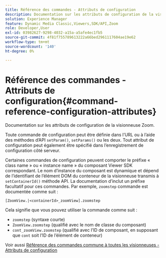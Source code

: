 ```yaml
---
title: Référence des commandes - Attributs de configuration
description: Documentation sur les attributs de configuration de la visionneuse Zoom.
solution: Experience Manager
feature: Dynamic Media Classic,Viewers,SDK/API,Zoom
role: Developer,User
exl-id: 03982627-9298-4032-a15a-a5afe4ec1fb5
source-git-commit: 4f81f755789613222a66bed2961117604ae19e62
workflow-type: tm+mt
source-wordcount: '140'
ht-degree: 0%

---
```


# Référence des commandes - Attributs de configuration{#command-reference-configuration-attributes}

Documentation sur les attributs de configuration de la visionneuse Zoom.

Toute commande de configuration peut être définie dans l’URL ou à l’aide des méthodes d’API `setParam()`, `setParams()` ou les deux. Tout attribut de configuration peut également être spécifié dans l’enregistrement de configuration côté serveur.

Certaines commandes de configuration peuvent comporter le préfixe « class name » ou « instance name » du composant Viewer SDK correspondant. Le nom d’instance du composant est dynamique et dépend de l’identifiant de l’élément DOM du conteneur de la visionneuse transmis à `setContainerId()` méthode API. La documentation d’inclut un préfixe facultatif pour ces commandes. Par exemple, `zoomstep` commande est documentée comme suit :

`[ZoomView.|<containerId>_zoomView].zoomstep`

Cela signifie que vous pouvez utiliser la commande comme suit :

* `zoomstep` (syntaxe courte)
* `ZoomView.zoomstep` (qualifié avec le nom de classe du composant)
* `cont_zoomView.zoomstep` (qualifié avec l’ID de composant, en supposant que `cont` soit l’ID de l’élément de conteneur)

Voir aussi [Référence des commandes commune à toutes les visionneuses - Attributs de configuration](../../../r-html5-viewer-20-cmdref-configattrib/r-html5-viewer-20-cmdref-configattrib.md#concept-850e0f2c49b949deb7cfbfd330d329bd)

